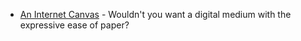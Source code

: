 - [An Internet Canvas](https://papers.mmm.dev/) - Wouldn't you want a digital medium with the expressive ease of paper?